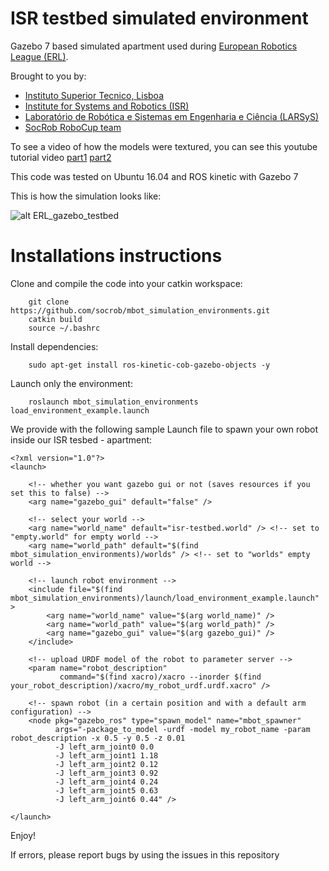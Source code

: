 ISR testbed simulated environment
============================

Gazebo 7 based simulated apartment used during [European Robotics League (ERL)](https://www.eu-robotics.net/robotics_league).

Brought to you by:

- [Instituto Superior Tecnico, Lisboa](http://welcome.isr.tecnico.ulisboa.pt/)
- [Institute for Systems and Robotics (ISR)](http://welcome.isr.tecnico.ulisboa.pt/)
- [Laboratório de Robótica e Sistemas em Engenharia e Ciência (LARSyS)](http://larsys.pt/)
- [SocRob RoboCup team](http://socrob.isr.tecnico.ulisboa.pt)

To see a video of how the models were textured, you can see this youtube tutorial
video [part1](https://www.youtube.com/watch?v=Xo2vIfcjfJw&lc=z23ls5sxhsvmzzlvyacdp435jacfcr5kh2ncmq1423xw03c010c)
[part2](https://www.youtube.com/watch?v=5Jr1flkjQoU&t=19s)

This code was tested on Ubuntu 16.04 and ROS kinetic with Gazebo 7

This is how the simulation looks like:

![alt ERL_gazebo_testbed](https://github.com/socrob/mbot_simulation_environments/blob/kinetic/doc/isr_testbed.png "ERL testbed")

Installations instructions
==========================

Clone and compile the code into your catkin workspace:

        git clone https://github.com/socrob/mbot_simulation_environments.git
        catkin build
        source ~/.bashrc

Install dependencies:

        sudo apt-get install ros-kinetic-cob-gazebo-objects -y

Launch only the environment:

        roslaunch mbot_simulation_environments load_environment_example.launch

We provide with the following sample Launch file to spawn your own robot inside our ISR tesbed - apartment:

```
<?xml version="1.0"?>
<launch>

    <!-- whether you want gazebo gui or not (saves resources if you set this to false) -->
    <arg name="gazebo_gui" default="false" />

    <!-- select your world -->
    <arg name="world_name" default="isr-testbed.world" /> <!-- set to "empty.world" for empty world -->
    <arg name="world_path" default="$(find mbot_simulation_environments)/worlds" /> <!-- set to "worlds" empty world -->

    <!-- launch robot environment -->
    <include file="$(find mbot_simulation_environments)/launch/load_environment_example.launch" >
        <arg name="world_name" value="$(arg world_name)" />
        <arg name="world_path" value="$(arg world_path)" />
        <arg name="gazebo_gui" value="$(arg gazebo_gui)" />
    </include>
    
    <!-- upload URDF model of the robot to parameter server -->
    <param name="robot_description"
           command="$(find xacro)/xacro --inorder $(find your_robot_description)/xacro/my_robot_urdf.urdf.xacro" />
    
    <!-- spawn robot (in a certain position and with a default arm configuration) -->
    <node pkg="gazebo_ros" type="spawn_model" name="mbot_spawner"
          args="-package_to_model -urdf -model my_robot_name -param robot_description -x 0.5 -y 0.5 -z 0.01
          -J left_arm_joint0 0.0
          -J left_arm_joint1 1.18
          -J left_arm_joint2 0.12
          -J left_arm_joint3 0.92
          -J left_arm_joint4 0.24
          -J left_arm_joint5 0.63
          -J left_arm_joint6 0.44" />
          
</launch>
```

Enjoy!

If errors, please report bugs by using the issues in this repository

